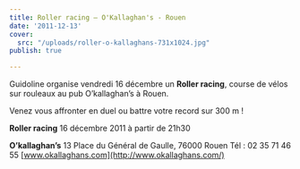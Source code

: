 ```yaml
---
title: Roller racing – O'Kallaghan's - Rouen
date: '2011-12-13'
cover:
  src: "/uploads/roller-o-kallaghans-731x1024.jpg"
publish: true

---
```

Guidoline organise vendredi 16 décembre un **Roller racing**, course de vélos sur rouleaux au pub O’kallaghan’s à Rouen.

Venez vous affronter en duel ou battre votre record sur 300 m !

**Roller racing** 16 décembre 2011 à partir de 21h30

**O’kallaghan’s** 13 Place du Général de Gaulle, 76000 Rouen Tél : 02 35 71 46 55 [www.okallaghans.com](http://www.okallaghans.com/)